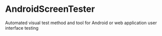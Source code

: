 # AndroidScreenTester
Automated visual test method and tool for Android or web application user interface testing
